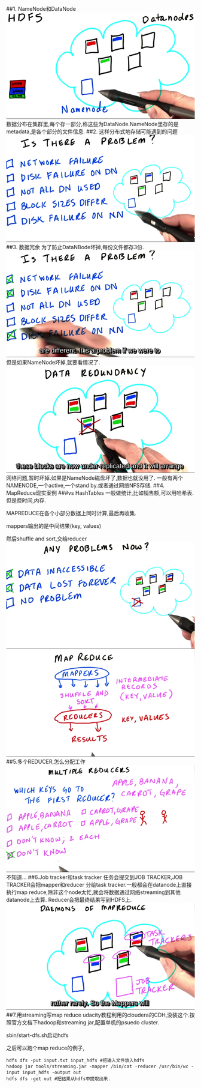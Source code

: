 ##1. NameNode和DataNode
![](image/3.png)
数据分布在集群里,每个存一部分,称这些为DataNode.NameNode里存的是metadata,是各个部分的文件信息.
##2. 这样分布式地存储可能遇到的问题
![](image/4.png)
##3. 数据冗余
为了防止DataNBode坏掉,每份文件都存3份.
![](image/5.png)
但是如果NameNode坏掉,就要看情况了.
![](image/6.png)
网络问题,暂时坏掉.如果是NameNode磁盘坏了,数据也就没用了.
一般有两个NAMENODE,一个active,一个stand by.或者通过网络NFS存储.
##4. MapReduce现实案例
###vs HashTables
一般做统计,比如销售额,可以用哈希表.但是费时间,内存.

MAPREDUCE在各个小部分数据上同时计算,最后再收集.

mappers输出的是中间结果(key, values)

然后shuffle and sort,交给reducer
![](image/7.png)
![](image/8.png)
##5.多个REDUCER,怎么分配工作
![](image/9.png)
不知道...
##6.Job tracker和task tracker
任务会提交到JOB TRACKER,JOB TRACKER会把mapper和reducer 分给task tracker.一般都会在datanode上直接执行map reduce,除非这个node太忙,就会将数据通过网络streaming到其他datanode上去算.
Reducer会把最终结果写到HDFS上.
![](image/10.png)
##7.用streaming写map reduce
udacity教程利用的cloudera的CDH,没装这个.按照官方文档下hadoop和streaming jar,配置单机的psuedo cluster.

sbin/start-dfs.sh启动hdfs

之后可以跑个map reduce的例子,
```
hdfs dfs -put input.txt input_hdfs #把输入文件放入hdfs
hadoop jar tools/streaming.jar -mapper /bin/cat -reducer /usr/bin/wc -input input_hdfs -output out
hdfs dfs -get out #把结果从hdfs中提取出来.
```